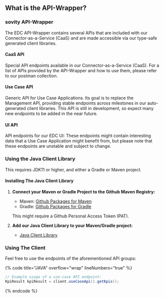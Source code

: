 ## What is the API-Wrapper?

### sovity API-Wrapper

The EDC API-Wrapper contains several APIs that are included with our Connector-as-a-Service (CaaS) and are made accessible via our type-safe generated client libraries.

#### CaaS API

Special API endpoints available in our Connector-as-a-Service (CaaS). For a list of APIs provided by the API-Wrapper and how to use them, please refer to our postman collection.

#### Use Case API

Generic API for Use Case Applications. Its goal is to replace the Management API, providing stable endpoints across milestones in our auto-generated client libraries. This API is still in development, so expect many new endpoints to be added in the near future.

#### UI API

API endpoints for our EDC UI: These endpoints might contain interesting data that a Use Case Application might benefit from, but please note that these endpoints are unstable and subject to change.

### Using the Java Client Library

This requires JDK11 or higher, and either a Gradle or Maven project.

#### Installing The Java Client Library

1. **Connect your Maven or Gradle Project to the Github Maven Registry:**
   - Maven: [Github Packages for Maven](https://docs.github.com/en/packages/working-with-a-github-packages-registry/working-with-the-apache-maven-registry#authenticating-to-github-packages)
   - Gradle: [Github Packages for Gradle](https://docs.github.com/en/packages/working-with-a-github-packages-registry/working-with-the-gradle-registry#authenticating-to-github-packages)

   This might require a Github Personal Access Token (PAT).

2. **Add our Java Client Library to your Maven/Gradle project:**
   - [Java Client Library](https://github.com/sovity/edc-extensions/packages/1825774)

### Using The Client

Feel free to use the endpoints of the aforementioned API groups:

{% code title="JAVA" overflow="wrap" lineNumbers="true" %}
```java
// Example usage of a use-case API endpoint:
KpiResult kpiResult = client.useCaseApi().getKpis();
```
{% endcode %}
